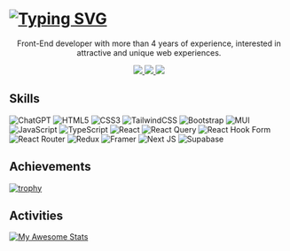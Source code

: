 [![Typing SVG](https://readme-typing-svg.demolab.com?font=Fira+Code&weight=500&size=32&duration=2000&pause=1000&color=E212F7&background=B823FF00&width=500&lines=Alireza+Khodadadi;Front-End+Developer)](https://git.io/typing-svg)
=========================================================================================================================================

  <p align='center' >Front-End developer with more than 4 years of experience, interested in attractive and unique web experiences.</p>

  <p align='center'>
    <a href='https://www.linkedin.com/in/alireza-webdeveloper/'>
    <img src='https://img.shields.io/badge/linkedin-%230077B5.svg?style=for-the-badge&logo=linkedin&logoColor=white'/>
  </a>
 <a href='https://portfolioweb.iran.liara.run'>
   <img src="https://img.shields.io/badge/Portfolio-%23000000.svg?style=for-the-badge&logo=firefox&logoColor=#FF7139"/>
 </a>
    <a href=''>
      <img src='https://img.shields.io/badge/Gmail-D14836?style=for-the-badge&logo=gmail&logoColor=white'/>
    </a>
  </p>
 
## Skills
  ![ChatGPT](https://img.shields.io/badge/chatGPT-74aa9c?style=for-the-badge&logo=openai&logoColor=white)
  ![HTML5](https://img.shields.io/badge/html5-%23E34F26.svg?style=for-the-badge&logo=html5&logoColor=white)
  ![CSS3](https://img.shields.io/badge/css3-%231572B6.svg?style=for-the-badge&logo=css3&logoColor=white)
  ![TailwindCSS](https://img.shields.io/badge/tailwindcss-%2338B2AC.svg?style=for-the-badge&logo=tailwind-css&logoColor=white)
  ![Bootstrap](https://img.shields.io/badge/bootstrap-%238511FA.svg?style=for-the-badge&logo=bootstrap&logoColor=white)
  ![MUI](https://img.shields.io/badge/MUI-%230081CB.svg?style=for-the-badge&logo=mui&logoColor=white)
  ![JavaScript](https://img.shields.io/badge/javascript-%23323330.svg?style=for-the-badge&logo=javascript&logoColor=%23F7DF1E)
  ![TypeScript](https://img.shields.io/badge/typescript-%23007ACC.svg?style=for-the-badge&logo=typescript&logoColor=white)
  ![React](https://img.shields.io/badge/react-%2320232a.svg?style=for-the-badge&logo=react&logoColor=%2361DAFB)
  ![React Query](https://img.shields.io/badge/-React%20Query-FF4154?style=for-the-badge&logo=react%20query&logoColor=black)
  ![React Hook Form](https://img.shields.io/badge/React%20Hook%20Form-%23EC5990.svg?style=for-the-badge&logo=reacthookform&logoColor=black)
  ![React Router](https://img.shields.io/badge/React_Router-CA4245?style=for-the-badge&logo=react-router&logoColor=white)
  ![Redux](https://img.shields.io/badge/redux-%23593d88.svg?style=for-the-badge&logo=redux&logoColor=white)
  ![Framer](https://img.shields.io/badge/Framer-black?style=for-the-badge&logo=framer&logoColor=blue)
  ![Next JS](https://img.shields.io/badge/Next-black?style=for-the-badge&logo=next.js&logoColor=white)
  ![Supabase](https://img.shields.io/badge/Supabase-3ECF8E?style=for-the-badge&logo=supabase&logoColor=white)
 

## Achievements
[![trophy](https://github-profile-trophy.vercel.app/?username=ProgrammerFront077)](https://github.com/ryo-ma/github-profile-trophy)

## Activities
[![My Awesome Stats](https://awesome-github-stats.azurewebsites.net/user-stats/ProgrammerFront077?cardType=level-alternate&theme=radical&preferLogin=false)](https://git.io/awesome-stats-card)
 
 
 
